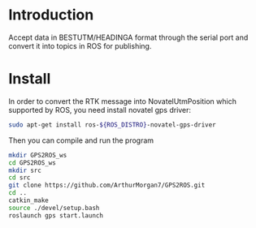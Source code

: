 # Introduction
Accept data in BESTUTM/HEADINGA format through the serial port and convert it into topics in ROS for publishing.


# Install

In order to convert the RTK message into NovatelUtmPosition which supported by ROS, you need install novatel gps driver:

```bash
sudo apt-get install ros-${ROS_DISTRO}-novatel-gps-driver
```

Then you can compile and run the program

```bash
mkdir GPS2ROS_ws
cd GPS2ROS_ws
mkdir src
cd src
git clone https://github.com/ArthurMorgan7/GPS2ROS.git
cd ..
catkin_make
source ./devel/setup.bash
roslaunch gps start.launch
```
